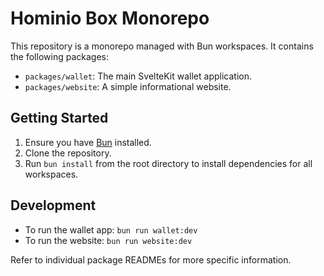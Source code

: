 # Hominio Box Monorepo

This repository is a monorepo managed with Bun workspaces. It contains the following packages:

- `packages/wallet`: The main SvelteKit wallet application.
- `packages/website`: A simple informational website.

## Getting Started

1. Ensure you have [Bun](https://bun.sh/) installed.
2. Clone the repository.
3. Run `bun install` from the root directory to install dependencies for all workspaces.

## Development

- To run the wallet app: `bun run wallet:dev`
- To run the website: `bun run website:dev`

Refer to individual package READMEs for more specific information. 